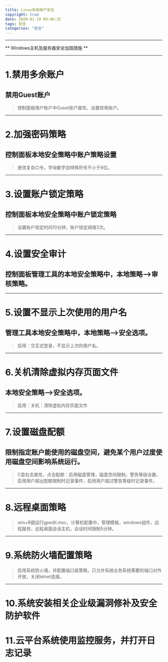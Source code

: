 ```yaml
---
title: Linux系统账户安全
copyright: true
date: 2020-01-19 09:46:32
tags: 安全
categories: "安全"
---
```


------

** Windows主机及服务器安全加固措施 **

------

# 1.禁用多余账户
## 禁用Guest账户
> 控制面板用户账户中Guset账户属性，设置禁用账户。
------

# 2.加强密码策略
## 控制面板本地安全策略中账户策略设置
> 更改复杂口令，字母数字加特殊符号不小于8位。

------

# 3.设置账户锁定策略
## 控制面板本地安全策略中账户锁定策略
> 设置账户锁定时间10分钟，账户锁定阀值3次。

------

# 4.设置安全审计
## 控制面板管理工具的本地安全策略中，本地策略-->审核策略。

------

# 5.设置不显示上次使用的用户名
## 管理工具本地安全策略中，本地策略-->安全选项。
> 启用：交互式登录，不显示上次的用户名。

------

# 6.关机清除虚拟内存页面文件
## 本地安全策略-->安全选项。
>  启用：关机：清除虚拟内存页面文件

------

# 7.设置磁盘配额
## 限制指定账户能使用的磁盘空间，避免某个用户过度使用磁盘空间影响系统运行。
> C盘右击属性，点击配额：启用磁盘管理，磁盘空间限制，警告等级设置，启用用户超出配额限制时记录事件，启用用户超过警告等级时记录事件。

------

# 8.远程桌面策略
> win+R键运行gpedit.msc，计算机配置中，管理模板，windows组件，远程服务，远程桌面会话主机，会话时间限制5分钟。

------

# 9.系统防火墙配置策略
> 启用系统防火墙，并配置端口级策略，只允许系统业务系统需要的端口对外开放，关闭telnet连接。

------

# 10.系统安装相关企业级漏洞修补及安全防护软件

# 11.云平台系统使用监控服务，并打开日志记录